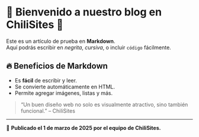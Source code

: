 # 🌟 Bienvenido a nuestro blog en ChiliSites 🚀

Este es un artículo de prueba en **Markdown**.  
Aquí podrás escribir en _negrita_, *cursiva*, o incluir `código` fácilmente.

## 🔥 Beneficios de Markdown
- Es **fácil** de escribir y leer.
- Se convierte automáticamente en HTML.
- Permite agregar imágenes, listas y más.


> “Un buen diseño web no solo es visualmente atractivo, sino también funcional.” – ChiliSites

---
📝 **Publicado el 1 de marzo de 2025 por el equipo de ChiliSites.**
